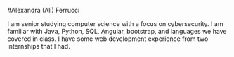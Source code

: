 #Alexandra (Ali) Ferrucci

I am senior studying computer science with a focus on cybersecurity. 
I am familiar with Java, Python, SQL, Angular, bootstrap, and languages we have covered in class.
I have some web development experience from two internships that I had.
